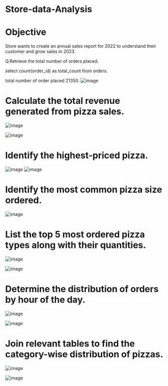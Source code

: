 # Store-data-Analysis

# Objective 
Store wants to create an annual sales report for 2022 to understand their customer and grow sales in 2023.

Q.Retrieve the total number of orders placed.

select  count(order_id) as total_count from orders.

total number of order placed 21350.
![image](https://github.com/user-attachments/assets/3e31e9aa-9e04-47fc-886a-159d3154c6a2)

# Calculate the total revenue generated from pizza sales.

![image](https://github.com/user-attachments/assets/f6f8d7f6-a123-4e82-95e0-6f175f1dd7f2)

![image](https://github.com/user-attachments/assets/0f4ffed9-6423-493e-8f8d-2ff97236c217)

# Identify the highest-priced pizza.
![image](https://github.com/user-attachments/assets/03e46e3b-636c-4f3c-beb8-f94c50f88ae9)
![image](https://github.com/user-attachments/assets/0b6fa78c-2fbb-4497-a74e-4bb6a7abe628)

# Identify the most common pizza size ordered.
![image](https://github.com/user-attachments/assets/592a8add-3e44-4c32-ac2f-620834a29f4b)



# List the top 5 most ordered pizza types along with their quantities.

![image](https://github.com/user-attachments/assets/8cb11ff0-5f76-4a94-9e25-7980a507eb88)

![image](https://github.com/user-attachments/assets/472593ed-0d93-4822-b188-ce4e8255afd2)

# Determine the distribution of orders by hour of the day.

![image](https://github.com/user-attachments/assets/d92edbc4-ff6d-46fb-a3d5-30860bd97fd1)

![image](https://github.com/user-attachments/assets/81ca8c6b-c8bf-42df-90e4-c2c6f6a67ac9)

# Join relevant tables to find the category-wise distribution of pizzas.

![image](https://github.com/user-attachments/assets/f16f0d57-ca65-4eee-9d0f-99654da86acd)

![image](https://github.com/user-attachments/assets/2715c6b8-5e5b-471a-a20c-41b7340964d8)










